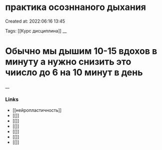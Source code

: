 # практика осозннаного дыхания

Created at: 2022:06:16 13:45

Tags: [[Курс дисциплина]]
__ 

# Обычно мы дышим 10-15 вдохов в минуту а нужно снизить это чиисло до 6 на 10 минут в день



__

### Links
- [[нейропластичность]]
- [[]]
- [[]]
- [[]]
- [[]]
- [[]]
- [[]]
